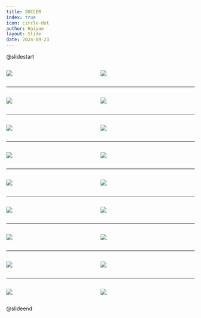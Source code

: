 ```yaml
---
title: SOCCER
index: true
icon: circle-dot
author: Haiyue
layout: Slide
date: 2024-09-23
---
```

 
@slidestart

<div style="display:flex">
<div style="flex:1">

![](https://raw.githubusercontent.com/yclord/reading/refs/heads/master/english/Level-Q/SOCCER/001.webp)
</div>
<div style="flex:1">

![](https://raw.githubusercontent.com/yclord/reading/refs/heads/master/english/Level-Q/SOCCER/002.webp)
</div>
</div>

---

<div style="display:flex">
<div style="flex:1">

![](https://raw.githubusercontent.com/yclord/reading/refs/heads/master/english/Level-Q/SOCCER/003.webp)
</div>
<div style="flex:1">

![](https://raw.githubusercontent.com/yclord/reading/refs/heads/master/english/Level-Q/SOCCER/004.webp)
</div>
</div>

---

<div style="display:flex">
<div style="flex:1">

![](https://raw.githubusercontent.com/yclord/reading/refs/heads/master/english/Level-Q/SOCCER/005.webp)
</div>
<div style="flex:1">

![](https://raw.githubusercontent.com/yclord/reading/refs/heads/master/english/Level-Q/SOCCER/006.webp)
</div>
</div>

---

<div style="display:flex">
<div style="flex:1">

![](https://raw.githubusercontent.com/yclord/reading/refs/heads/master/english/Level-Q/SOCCER/007.webp)
</div>
<div style="flex:1">

![](https://raw.githubusercontent.com/yclord/reading/refs/heads/master/english/Level-Q/SOCCER/008.webp)
</div>
</div>

---

<div style="display:flex">
<div style="flex:1">

![](https://raw.githubusercontent.com/yclord/reading/refs/heads/master/english/Level-Q/SOCCER/009.webp)
</div>
<div style="flex:1">

![](https://raw.githubusercontent.com/yclord/reading/refs/heads/master/english/Level-Q/SOCCER/010.webp)
</div>
</div>

---

<div style="display:flex">
<div style="flex:1">

![](https://raw.githubusercontent.com/yclord/reading/refs/heads/master/english/Level-Q/SOCCER/011.webp)
</div>
<div style="flex:1">

![](https://raw.githubusercontent.com/yclord/reading/refs/heads/master/english/Level-Q/SOCCER/012.webp)
</div>
</div>

---

<div style="display:flex">
<div style="flex:1">

![](https://raw.githubusercontent.com/yclord/reading/refs/heads/master/english/Level-Q/SOCCER/013.webp)
</div>
<div style="flex:1">

![](https://raw.githubusercontent.com/yclord/reading/refs/heads/master/english/Level-Q/SOCCER/014.webp)
</div>
</div>

---

<div style="display:flex">
<div style="flex:1">

![](https://raw.githubusercontent.com/yclord/reading/refs/heads/master/english/Level-Q/SOCCER/015.webp)
</div>
<div style="flex:1">

![](https://raw.githubusercontent.com/yclord/reading/refs/heads/master/english/Level-Q/SOCCER/016.webp)
</div>
</div>

---

<div style="display:flex">
<div style="flex:1">

![](https://raw.githubusercontent.com/yclord/reading/refs/heads/master/english/Level-Q/SOCCER/017.webp)
</div>
<div style="flex:1">

![](https://raw.githubusercontent.com/yclord/reading/refs/heads/master/english/Level-Q/SOCCER/018.webp)
</div>
</div>

@slideend